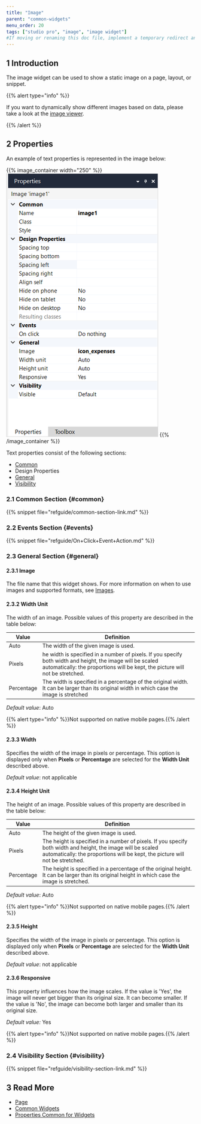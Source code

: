 ```yaml
---
title: "Image"
parent: "common-widgets"
menu_order: 20
tags: ["studio pro", "image", "image widget"]
#If moving or renaming this doc file, implement a temporary redirect and let the respective team know they should update the URL in the product. See Mapping to Products for more details.
---
```


## 1 Introduction

The image widget can be used to show a static image on a page, layout, or snippet.

{{% alert type="info" %}}

If you want to dynamically show different images based on data, please take a look at the [image viewer](image-viewer).

{{% /alert %}}

## 2 Properties

An example of text properties is represented in the image below:

{{% image_container width="250" %}}![Image Properties](attachments/common-widgets/image-properties.png)
{{% /image_container %}}

Text properties consist of the following sections:

* [Common](#common)
* Design Properties
* [General](#general)
* [Visibility](#visibility)

### 2.1 Common Section {#common}

{{% snippet file="refguide/common-section-link.md" %}}

### 2.2 Events Section {#events}

{{% snippet file="refguide/On+Click+Event+Action.md" %}}

### 2.3 General Section {#general}

#### 2.3.1 Image

The file name that this widget shows. For more information on when to use images and supported formats, see [Images](images).

#### 2.3.2 Width Unit

The width of an image. Possible values of this property are described in the table below:

| Value      | Definition                                                   |
| ---------- | ------------------------------------------------------------ |
| Auto       | The width of the given image is used.                        |
| Pixels     | he width is specified in a number of pixels. If you specify both width and height, the image will be scaled automatically: the proportions will be kept, the picture will not be stretched. |
| Percentage | The width is specified in a percentage of the original width. It can be larger than its original width in which case the image is stretched |

_Default value_: Auto

{{% alert type="info" %}}Not supported on native mobile pages.{{% /alert %}}

#### 2.3.3 Width

Specifies the width of the image in pixels or percentage. This option is displayed only when **Pixels** or **Percentage** are selected for the **Width Unit** described above. 

_Default value_: not applicable

#### 2.3.4 Height Unit

The height of an image. Possible values of this property are described in the table below: 

| Value      | Definition                                                   |
| ---------- | ------------------------------------------------------------ |
| Auto       | The height of the given image is used.                       |
| Pixels     | The height is specified in a number of pixels. If you specify both width and height, the image will be scaled automatically: the proportions will be kept, the picture will not be stretched. |
| Percentage | The height is specified in a percentage of the original height. It can be larger than its original height in which case the image is stretched. |

_Default value_: Auto

{{% alert type="info" %}}Not supported on native mobile pages.{{% /alert %}}

#### 2.3.5 Height

Specifies the width of the image in pixels or percentage. This option is displayed only when **Pixels** or **Percentage** are selected for the **Width Unit** described above. 

_Default value_: not applicable

#### 2.3.6 Responsive

This property influences how the image scales. If the value is 'Yes', the image will never get bigger than its original size. It can become smaller. If the value is 'No', the image can become both larger and smaller than its original size.

_Default value:_ Yes

{{% alert type="info" %}}Not supported on native mobile pages.{{% /alert %}}

### 2.4 Visibility Section {#visibility}

{{% snippet file="refguide/visibility-section-link.md" %}}

## 3 Read More

* [Page](page)
* [Common Widgets](common-widgets)
* [Properties Common for Widgets](common-widget-properties)


